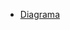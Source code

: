 * [Diagrama]((https://user-images.githubusercontent.com/48070919/116750651-035a5a00-a9c0-11eb-940d-f7283feec79e.png))
